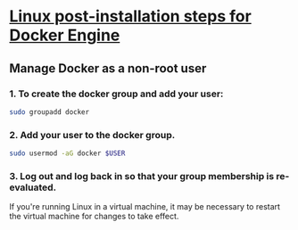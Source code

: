 # [Linux post-installation steps for Docker Engine](https://docs.docker.com/engine/install/linux-postinstall/)
## Manage Docker as a non-root user
### 1. To create the docker group and add your user:
```bash
sudo groupadd docker
```
### 2. Add your user to the docker group.
```bash
sudo usermod -aG docker $USER
```
### 3. Log out and log back in so that your group membership is re-evaluated.

If you're running Linux in a virtual machine, it may be necessary to restart the virtual machine for changes to take effect.